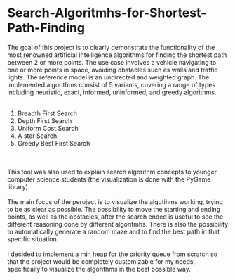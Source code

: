 # Search-Algoritmhs-for-Shortest-Path-Finding
The goal of this project is to clearly demonstrate the functionality of the most renowned artificial intelligence algorithms for finding the shortest path between 2 or more points. The use case involves a vehicle navigating to one or more points in space, avoiding obstacles such as walls and traffic lights. The reference model is an undirected and weighted graph. The implemented algorithms consist of 5 variants, covering a range of types including heuristic, exact, informed, uninformed, and greedy algorithms.<br><br>
1. Breadth First Search
2. Depth First Search
3. Uniform Cost Search
4. A star Search
5. Greedy Best First Search

<br><br>
This tool was also used to explain search algorithm concepts to younger computer science students (the visualization is done with the PyGame library). 
<br><br>The main focus of the peroject is to visualize the algotihms working, trying to be as clear as possible. The possibility to move the starting and ending points, as well as the obstacles, after the search ended is useful to see the different reasoning done by different algoritmhs.
There is also the possibility to automatically generate a random maze and to find the best path in that specific situation.
<br><br>
I decided to implement a min heap for the priority queue from scratch so that the project would be completely customizable for my needs, specifically to visualize the algorithms in the best possible way.
